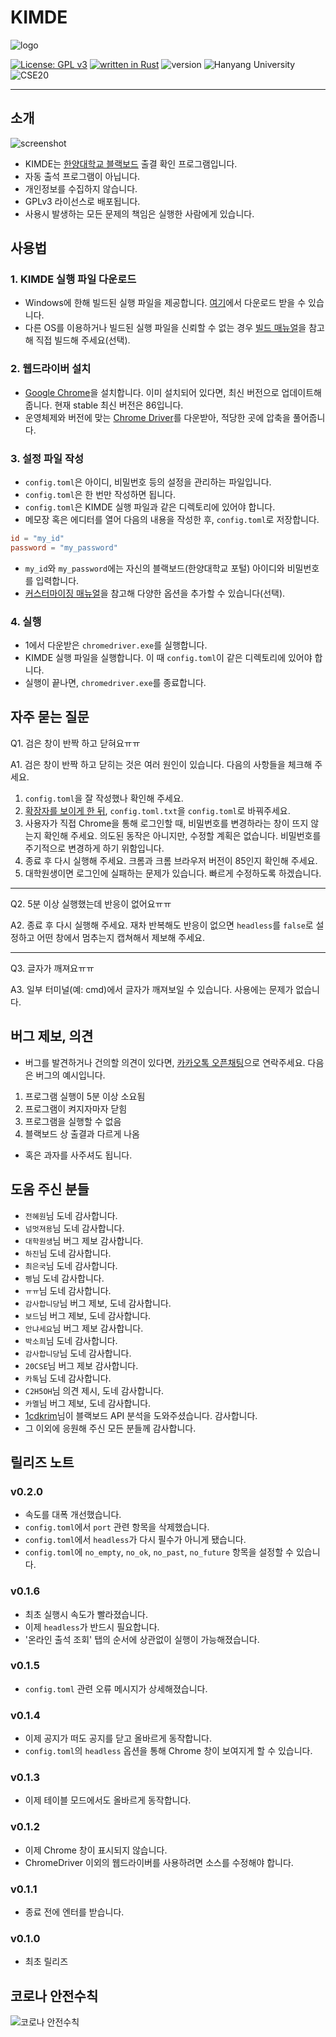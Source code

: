 # KIMDE

![logo](pictures/logo.png)

[![License: GPL v3](https://img.shields.io/badge/License-GPLv3-blue.svg)](https://www.gnu.org/licenses/gpl-3.0) [![written in Rust](https://img.shields.io/badge/written%20in-Rust-orange)](https://www.rust-lang.org/) ![version](https://img.shields.io/badge/version-0.2.0-yellow) ![Hanyang University](https://img.shields.io/badge/Hanyang-University-1d2475) ![CSE20](https://img.shields.io/badge/CSE-20-red)

***

## 소개

![screenshot](pictures/screenshot0.png)

- KIMDE는 [한양대학교 블랙보드](https://learn.hanyang.ac.kr/) 출결 확인 프로그램입니다.
- 자동 출석 프로그램이 아닙니다.
- 개인정보를 수집하지 않습니다.
- GPLv3 라이선스로 배포됩니다.
- 사용시 발생하는 모든 문제의 책임은 실행한 사람에게 있습니다.

## 사용법

### 1. KIMDE 실행 파일 다운로드

- Windows에 한해 빌드된 실행 파일을 제공합니다. [여기](bin)에서 다운로드 받을 수 있습니다.
- 다른 OS를 이용하거나 빌드된 실행 파일을 신뢰할 수 없는 경우 [빌드 매뉴얼](how_to_build.md)을 참고해 직접 빌드해 주세요(선택).

### 2. 웹드라이버 설치

- [Google Chrome](https://www.google.com/chrome/)을 설치합니다. 이미 설치되어 있다면, 최신 버전으로 업데이트해 줍니다. 현재 stable 최신 버전은 86입니다.
- 운영체제와 버전에 맞는 [Chrome Driver](https://chromedriver.chromium.org/downloads)를 다운받아, 적당한 곳에 압축을 풀어줍니다.

### 3. 설정 파일 작성

- `config.toml`은 아이디, 비밀번호 등의 설정을 관리하는 파일입니다.
- `config.toml`은 한 번만 작성하면 됩니다.
- `config.toml`은 KIMDE 실행 파일과 같은 디렉토리에 있어야 합니다.
- 메모장 혹은 에디터를 열어 다음의 내용을 작성한 후, `config.toml`로 저장합니다.

```toml
id = "my_id"
password = "my_password"
```

- `my_id`와 `my_password`에는 자신의 블랙보드(한양대학교 포털) 아이디와 비밀번호를 입력합니다.
- [커스터마이징 매뉴얼](how_to_customize.md)을 참고해 다양한 옵션을 추가할 수 있습니다(선택).

### 4. 실행

- 1에서 다운받은 `chromedriver.exe`를 실행합니다.
- KIMDE 실행 파일을 실행합니다. 이 때 `config.toml`이 같은 디렉토리에 있어야 합니다.
- 실행이 끝나면, `chromedriver.exe`를 종료합니다.

## 자주 묻는 질문

Q1. 검은 창이 반짝 하고 닫혀요ㅠㅠ

A1. 검은 창이 반짝 하고 닫히는 것은 여러 원인이 있습니다. 다음의 사항들을 체크해 주세요.

1. `config.toml`을 잘 작성했나 확인해 주세요.
2. [확장자를 보이게 한 뒤](https://mainia.tistory.com/5104), `config.toml.txt`을 `config.toml`로 바꿔주세요.
3. 사용자가 직접 Chrome을 통해 로그인할 때, 비밀번호를 변경하라는 창이 뜨지 않는지 확인해 주세요. 의도된 동작은 아니지만, 수정할 계획은 없습니다. 비밀번호를 주기적으로 변경하게 하기 위함입니다.
4. 종료 후 다시 실행해 주세요. 크롬과 크롬 브라우저 버전이 85인지 확인해 주세요.
5. 대학원생이면 로그인에 실패하는 문제가 있습니다. 빠르게 수정하도록 하겠습니다.

***

Q2. 5분 이상 실행했는데 반응이 없어요ㅠㅠ

A2. 종료 후 다시 실행해 주세요. 재차 반복해도 반응이 없으면 `headless`를 `false`로 설정하고 어떤 창에서 멈추는지 캡쳐해서 제보해 주세요.

***

Q3. 글자가 깨져요ㅠㅠ

A3. 일부 터미널(예: cmd)에서 글자가 깨져보일 수 있습니다. 사용에는 문제가 없습니다.

## 버그 제보, 의견

- 버그를 발견하거나 건의할 의견이 있다면, [카카오톡 오픈채팅](https://open.kakao.com/o/sSsjNIwc)으로 연락주세요. 다음은 버그의 예시입니다.

1. 프로그램 실행이 5분 이상 소요됨
2. 프로그램이 켜지자마자 닫힘
3. 프로그램을 실행할 수 없음
4. 블랙보드 상 출결과 다르게 나옴

- 혹은 과자를 사주셔도 됩니다.

## 도움 주신 분들

- `전혜원`님 도네 감사합니다.
- `넘멋져용`님 도네 감사합니다.
- `대학원생`님 버그 제보 감사합니다.
- `하진`님 도네 감사합니다.
- `최은국`님 도네 감사합니다.
- `펭`님 도네 감사합니다.
- `ㅠㅠ`님 도네 감사합니다.
- `감사합니당`님 버그 제보, 도네 감사합니다.
- `보드`님 버그 제보, 도네 감사합니다.
- `안냐세요`님 버그 제보 감사합니다.
- `박소희`님 도네 감사합니다.
- `감사합니당`님 도네 감사합니다.
- `20CSE`님 버그 제보 감사합니다.
- `카톡`님 도네 감사합니다.
- `C2H5OH`님 의견 제시, 도네 감사합니다.
- `카멜`님 버그 제보, 도네 감사합니다.
- [1cdkrim](https://github.com/1cekrim)님이 블랙보드 API 분석을 도와주셨습니다. 감사합니다.
- 그 이외에 응원해 주신 모든 분들께 감사합니다.

## 릴리즈 노트

### v0.2.0

- 속도를 대폭 개선했습니다.
- `config.toml`에서 `port` 관련 항목을 삭제했습니다.
- `config.toml`에서 `headless`가 다시 필수가 아니게 됐습니다.
- `config.toml`에 `no_empty`, `no_ok`, `no_past`, `no_future` 항목을 설정할 수 있습니다.

### v0.1.6

- 최초 실행시 속도가 빨라졌습니다.
- 이제 `headless`가 반드시 필요합니다.
- '온라인 출석 조회' 탭의 순서에 상관없이 실행이 가능해졌습니다.

### v0.1.5

- `config.toml` 관련 오류 메시지가 상세해졌습니다.

### v0.1.4

- 이제 공지가 떠도 공지를 닫고 올바르게 동작합니다.
- `config.toml`의 `headless` 옵션을 통해 Chrome 창이 보여지게 할 수 있습니다.

### v0.1.3

- 이제 테이블 모드에서도 올바르게 동작합니다.

### v0.1.2

- 이제 Chrome 창이 표시되지 않습니다.
- ChromeDriver 이외의 웹드라이버를 사용하려면 소스를 수정해야 합니다.

### v0.1.1

- 종료 전에 엔터를 받습니다.

### v0.1.0

- 최초 릴리즈

## 코로나 안전수칙

![코로나 안전수칙](pictures/corona.png)
